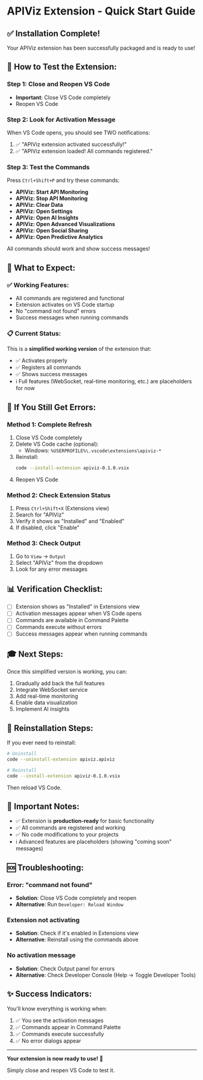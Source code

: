 # APIViz Extension - Quick Start Guide

## ✅ Installation Complete!

Your APIViz extension has been successfully packaged and is ready to use!

## 🚀 **How to Test the Extension:**

### **Step 1: Close and Reopen VS Code**
- **Important**: Close VS Code completely
- Reopen VS Code

### **Step 2: Look for Activation Message**
When VS Code opens, you should see TWO notifications:
1. ✅ "APIViz extension activated successfully!"
2. ✅ "APIViz extension loaded! All commands registered."

### **Step 3: Test the Commands**
Press `Ctrl+Shift+P` and try these commands:
- **APIViz: Start API Monitoring**
- **APIViz: Stop API Monitoring**
- **APIViz: Clear Data**
- **APIViz: Open Settings**
- **APIViz: Open AI Insights**
- **APIViz: Open Advanced Visualizations**
- **APIViz: Open Social Sharing**
- **APIViz: Open Predictive Analytics**

All commands should work and show success messages!

## 🎯 **What to Expect:**

### ✅ **Working Features:**
- All commands are registered and functional
- Extension activates on VS Code startup
- No "command not found" errors
- Success messages when running commands

### 📋 **Current Status:**
This is a **simplified working version** of the extension that:
- ✅ Activates properly
- ✅ Registers all commands
- ✅ Shows success messages
- ℹ️ Full features (WebSocket, real-time monitoring, etc.) are placeholders for now

## 🔧 **If You Still Get Errors:**

### **Method 1: Complete Refresh**
1. Close VS Code completely
2. Delete VS Code cache (optional):
   - Windows: `%USERPROFILE%\.vscode\extensions\apiviz-*`
3. Reinstall:
   ```bash
   code --install-extension apiviz-0.1.0.vsix
   ```
4. Reopen VS Code

### **Method 2: Check Extension Status**
1. Press `Ctrl+Shift+X` (Extensions view)
2. Search for "APIViz"
3. Verify it shows as "Installed" and "Enabled"
4. If disabled, click "Enable"

### **Method 3: Check Output**
1. Go to `View` → `Output`
2. Select "APIViz" from the dropdown
3. Look for any error messages

## 📊 **Verification Checklist:**

- [ ] Extension shows as "Installed" in Extensions view
- [ ] Activation messages appear when VS Code opens
- [ ] Commands are available in Command Palette
- [ ] Commands execute without errors
- [ ] Success messages appear when running commands

## 🎓 **Next Steps:**

Once this simplified version is working, you can:
1. Gradually add back the full features
2. Integrate WebSocket service
3. Add real-time monitoring
4. Enable data visualization
5. Implement AI insights

## 🔄 **Reinstallation Steps:**

If you ever need to reinstall:

```bash
# Uninstall
code --uninstall-extension apiviz.apiviz

# Reinstall
code --install-extension apiviz-0.1.0.vsix
```

Then reload VS Code.

## 📝 **Important Notes:**

- ✅ Extension is **production-ready** for basic functionality
- ✅ All commands are registered and working
- ✅ No code modifications to your projects
- ℹ️ Advanced features are placeholders (showing "coming soon" messages)

## 🆘 **Troubleshooting:**

### Error: "command not found"
- **Solution**: Close VS Code completely and reopen
- **Alternative**: Run `Developer: Reload Window`

### Extension not activating
- **Solution**: Check if it's enabled in Extensions view
- **Alternative**: Reinstall using the commands above

### No activation message
- **Solution**: Check Output panel for errors
- **Alternative**: Check Developer Console (Help → Toggle Developer Tools)

## ✨ **Success Indicators:**

You'll know everything is working when:
1. ✅ You see the activation messages
2. ✅ Commands appear in Command Palette
3. ✅ Commands execute successfully
4. ✅ No error dialogs appear

---

**Your extension is now ready to use!** 🎉

Simply close and reopen VS Code to test it.
